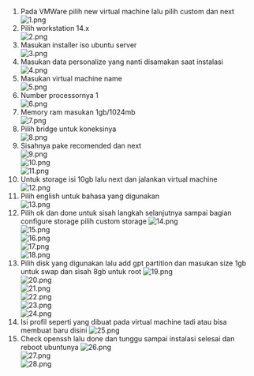 1. Pada VMWare pilih new virtual machine lalu pilih custom dan next <br>
![1.png](https://github.com/GGenom3/DumbWaysDevOps/blob/main/TaskM1/Image/1.PNG) <br>
2. Pilih workstation 14.x <br>
![2.png](https://github.com/GGenom3/DumbWaysDevOps/blob/main/TaskM1/Image/2.PNG) <br>
3. Masukan installer iso ubuntu server <br>
![3.png](https://github.com/GGenom3/DumbWaysDevOps/blob/main/TaskM1/Image/3.PNG) <br>
4. Masukan data personalize yang nanti disamakan saat instalasi <br>
![4.png](https://github.com/GGenom3/DumbWaysDevOps/blob/main/TaskM1/Image/4.PNG) <br>
5. Masukan virtual machine name <br>
![5.png](https://github.com/GGenom3/DumbWaysDevOps/blob/main/TaskM1/Image/5.PNG) <br>
6. Number processornya 1 <br>
![6.png](https://github.com/GGenom3/DumbWaysDevOps/blob/main/TaskM1/Image/6.PNG) <br>
7. Memory ram masukan 1gb/1024mb <br>
![7.png](https://github.com/GGenom3/DumbWaysDevOps/blob/main/TaskM1/Image/7.PNG) <br>
8. Pilih bridge untuk koneksinya <br>
![8.png](https://github.com/GGenom3/DumbWaysDevOps/blob/main/TaskM1/Image/8.PNG) <br>
9. Sisahnya pake recomended dan next <br>
![9.png](https://github.com/GGenom3/DumbWaysDevOps/blob/main/TaskM1/Image/9.PNG) <br>
![10.png](https://github.com/GGenom3/DumbWaysDevOps/blob/main/TaskM1/Image/10.PNG) <br>
![11.png](https://github.com/GGenom3/DumbWaysDevOps/blob/main/TaskM1/Image/11.PNG) <br>
10. Untuk storage isi 10gb lalu next dan jalankan virtual machine <br>
![12.png](https://github.com/GGenom3/DumbWaysDevOps/blob/main/TaskM1/Image/12.PNG) <br>
11. Pilih english untuk bahasa yang digunakan <br>
![13.png](https://github.com/GGenom3/DumbWaysDevOps/blob/main/TaskM1/Image/13.PNG) <br>
12. Pilih ok dan done untuk sisah langkah selanjutnya sampai bagian configure storage pilih custom storage
![14.png](https://github.com/GGenom3/DumbWaysDevOps/blob/main/TaskM1/Image/14.PNG) <br>
![15.png](https://github.com/GGenom3/DumbWaysDevOps/blob/main/TaskM1/Image/15.PNG) <br>
![16.png](https://github.com/GGenom3/DumbWaysDevOps/blob/main/TaskM1/Image/16.PNG) <br>
![17.png](https://github.com/GGenom3/DumbWaysDevOps/blob/main/TaskM1/Image/17.PNG) <br>
![18.png](https://github.com/GGenom3/DumbWaysDevOps/blob/main/TaskM1/Image/18.PNG) <br>
13. Pilih disk yang digunakan lalu add gpt partition dan masukan size 1gb untuk swap dan sisah 8gb untuk root
![19.png](https://github.com/GGenom3/DumbWaysDevOps/blob/main/TaskM1/Image/19.PNG) <br>
![20.png](https://github.com/GGenom3/DumbWaysDevOps/blob/main/TaskM1/Image/20.PNG) <br>
![21.png](https://github.com/GGenom3/DumbWaysDevOps/blob/main/TaskM1/Image/21.PNG) <br>
![22.png](https://github.com/GGenom3/DumbWaysDevOps/blob/main/TaskM1/Image/22.PNG) <br>
![23.png](https://github.com/GGenom3/DumbWaysDevOps/blob/main/TaskM1/Image/23.PNG) <br>
![24.png](https://github.com/GGenom3/DumbWaysDevOps/blob/main/TaskM1/Image/24.PNG) <br>
14. Isi profil seperti yang dibuat pada virtual machine tadi atau bisa membuat baru disini
![25.png](https://github.com/GGenom3/DumbWaysDevOps/blob/main/TaskM1/Image/25.PNG) <br>
15. Check openssh lalu done dan tunggu sampai instalasi selesai dan reboot ubuntunya
![26.png](https://github.com/GGenom3/DumbWaysDevOps/blob/main/TaskM1/Image/26.PNG) <br>
![27.png](https://github.com/GGenom3/DumbWaysDevOps/blob/main/TaskM1/Image/27.PNG) <br>
![28.png](https://github.com/GGenom3/DumbWaysDevOps/blob/main/TaskM1/Image/28.PNG) <br>
